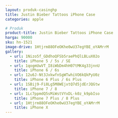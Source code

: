 ```yaml
---
layout: produk-casinghp
title: Justin Bieber Tattoos iPhone Case
categories: apple

# Produk
product-title: Justin Bieber Tattoos iPhone Case
harga: 90000
sku: hn-1521
image-drive: 1Htjrm88OFeOKhe0wU37egYBE_oYAMrrM
gallery:
  - url: 1Nizo5f_GDdhoQFSb5raePhQlLBLuX02o
    title: iPhone 5 / 5s / SE
  - url: 1qogmUwVT_I8iWbDm4hH07tMK4g33jnnU
    title: iPhone 6 / 6s
  - url: 12u6J-Nt3JxkwfnSgWTwhiVO6kQkPyU0z
    title: iPhone 6 Plus / 6s Plus
  - url: 1SBij9-Fi8Lg5M8WEjxtQ7d5jdErJQGtw
    title: iPhone 7 / 8
  - url: 1Lc7ppmdQ5sMiWstVYxDL-k0z_k9pbIso
    title: iPhone 7 Plus / 8 Plus
  - url: 1Htjrm88OFeOKhe0wU37egYBE_oYAMrrM
    title: iPhone X
---
```

